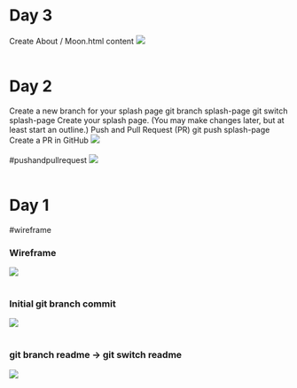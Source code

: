 <h1>Day 3</h1>
Create About / Moon.html content
<img src="https://github.com/user-attachments/assets/90cf39e4-27ca-48fe-b233-28753e9fc7f5">
<br>
<br>
<h1>Day 2</h1>
Create a new branch for your splash page
git branch splash-page
git switch splash-page
Create your splash page. (You may make changes later, but at least start an outline.)
Push and Pull Request (PR)
git push splash-page
Create a PR in GitHub
<img src="https://github.com/user-attachments/assets/ebe7acc5-c910-428c-aefb-1ccb0cc73582">
<br>
<br>
#pushandpullrequest
<img src ="https://github.com/user-attachments/assets/28a0ba1e-504b-4a62-8c96-d99942ace787">
<br>
<br>
<h1>Day 1</h1>
#wireframe
<h3>Wireframe</h3>
<img src ="https://github.com/user-attachments/assets/71a4061a-3939-44c8-9773-4a89b4d16e07">
<br>
<br>
<h3>Initial git branch commit</h3>
<img src ="https://github.com/user-attachments/assets/e82f9e68-6e56-4a73-89a6-3785b197c604">
<br>
<br>
<h3>git branch readme -> git switch readme</h3>
<img src = "https://github.com/user-attachments/assets/cb98b6ae-162b-468c-b212-020b52fea40a">
